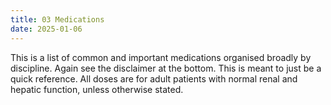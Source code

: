 ```yaml
---
title: 03 Medications
date: 2025-01-06
---
```

This is a list of common and important medications organised broadly by discipline. Again see the disclaimer at the bottom. This is meant to just be a quick reference. All doses are for adult patients with normal renal and hepatic function, unless otherwise stated.